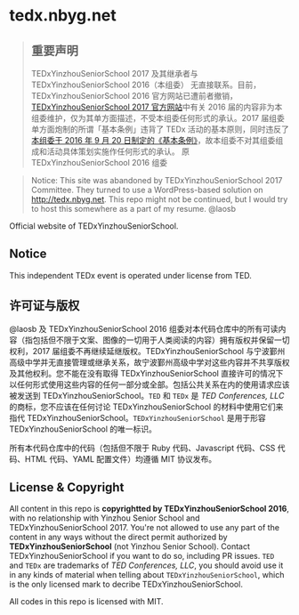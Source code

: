 # tedx.nbyg.net

> ## 重要声明
> TEDxYinzhouSeniorSchool 2017 及其继承者与 TEDxYinzhouSeniorSchool 2016（本组委） 无直接联系。目前，TEDxYinzhouSeniorSchool 2016 官方网站已遭前者撤销，[TEDxYinzhouSeniorSchool 2017 官方网站](http://tedx.nbyg.net)中有关 2016 届的内容非为本组委维护，仅为其单方面描述，不受本组委任何形式的承认。2017 届组委单方面炮制的所谓「基本条例」违背了 TEDx 活动的基本原则，同时违反了[本组委于 2016 年 9 月 20 日制定的《基本条例》](https://github.com/TEDxYinzhouSeniorSchool/tedx.nbyg.net/blob/fdbaecc227089622e5965c4083ec573e6249609d/_posts/2016-09-24-base-rules.markdown)，故本组委不对其组委组成和活动具体策划实施作任何形式的承认。
> 原 TEDxYinzhouSeniorSchool 2016 组委

> Notice: This site was abandoned by TEDxYinzhouSeniorSchool 2017 Committee. They turned to use a WordPress-based solution on http://tedx.nbyg.net. This repo might not be continued, but I would try to host this somewhere as a part of my resume. @laosb

Official website of TEDxYinzhouSeniorSchool.

## Notice
This independent TEDx event is operated under license from TED.

## 许可证与版权
@laosb 及 TEDxYinzhouSeniorSchool 2016 组委对本代码仓库中的所有可读内容（指包括但不限于文案、图像的一切用于人类阅读的内容）拥有版权并保留一切权利，2017 届组委不再继续延继版权。TEDxYinzhouSeniorSchool 与宁波鄞州高级中学并无直接管理或继承关系，故宁波鄞州高级中学对这些内容并不共享版权及其他权利。您不能在没有取得 TEDxYinzhouSeniorSchool 直接许可的情况下以任何形式使用这些内容的任何一部分或全部。包括公共关系在内的使用请求应该被发送到 TEDxYinzhouSeniorSchool。`TED` 和 `TEDx` 是 *TED Conferences, LLC* 的商标，您不应该在任何讨论 TEDxYinzhouSeniorSchool 的材料中使用它们来指代 TEDxYinzhouSeniorSchool。`TEDxYinzhouSeniorSchool` 是用于形容 TEDxYinzhouSeniorSchool 的唯一标识。

所有本代码仓库中的代码（包括但不限于 Ruby 代码、Javascript 代码、CSS 代码、HTML 代码、YAML 配置文件）均遵循 MIT 协议发布。

## License & Copyright
All content in this repo is **copyrightted by TEDxYinzhouSeniorSchool 2016**, with no relationship with Yinzhou Senior School and TEDxYinzhouSeniorSchool 2017. You're not allowed to use any part of the content in any ways without the direct permit authorized by **TEDxYinzhouSeniorSchool** (not Yinzhou Senior School). Contact TEDxYinzhouSeniorSchool if you want to do so, including PR issues. `TED` and `TEDx` are trademarks of *TED Conferences, LLC*, you should avoid use it in any kinds of material when telling about `TEDxYinzhouSeniorSchool`, which is the only licensed mark to decribe TEDxYinzhouSeniorSchool.

All codes in this repo is licensed with MIT.

